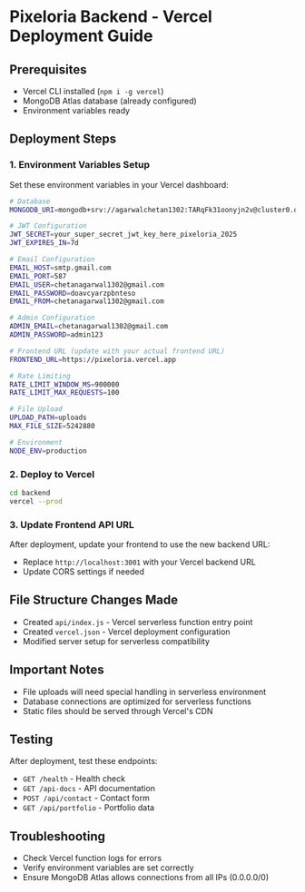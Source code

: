 # Pixeloria Backend - Vercel Deployment Guide

## Prerequisites
- Vercel CLI installed (`npm i -g vercel`)
- MongoDB Atlas database (already configured)
- Environment variables ready

## Deployment Steps

### 1. Environment Variables Setup
Set these environment variables in your Vercel dashboard:

```bash
# Database
MONGODB_URI=mongodb+srv://agarwalchetan1302:TARqFk31oonyjn2v@cluster0.owtsdga.mongodb.net/?retryWrites=true&w=majority&appName=Cluster0

# JWT Configuration
JWT_SECRET=your_super_secret_jwt_key_here_pixeloria_2025
JWT_EXPIRES_IN=7d

# Email Configuration
EMAIL_HOST=smtp.gmail.com
EMAIL_PORT=587
EMAIL_USER=chetanagarwal1302@gmail.com
EMAIL_PASSWORD=doavcyarzpbnteso
EMAIL_FROM=chetanagarwal1302@gmail.com

# Admin Configuration
ADMIN_EMAIL=chetanagarwal1302@gmail.com
ADMIN_PASSWORD=admin123

# Frontend URL (update with your actual frontend URL)
FRONTEND_URL=https://pixeloria.vercel.app

# Rate Limiting
RATE_LIMIT_WINDOW_MS=900000
RATE_LIMIT_MAX_REQUESTS=100

# File Upload
UPLOAD_PATH=uploads
MAX_FILE_SIZE=5242880

# Environment
NODE_ENV=production
```

### 2. Deploy to Vercel
```bash
cd backend
vercel --prod
```

### 3. Update Frontend API URL
After deployment, update your frontend to use the new backend URL:
- Replace `http://localhost:3001` with your Vercel backend URL
- Update CORS settings if needed

## File Structure Changes Made
- Created `api/index.js` - Vercel serverless function entry point
- Created `vercel.json` - Vercel deployment configuration
- Modified server setup for serverless compatibility

## Important Notes
- File uploads will need special handling in serverless environment
- Database connections are optimized for serverless functions
- Static files should be served through Vercel's CDN

## Testing
After deployment, test these endpoints:
- `GET /health` - Health check
- `GET /api-docs` - API documentation
- `POST /api/contact` - Contact form
- `GET /api/portfolio` - Portfolio data

## Troubleshooting
- Check Vercel function logs for errors
- Verify environment variables are set correctly
- Ensure MongoDB Atlas allows connections from all IPs (0.0.0.0/0)
